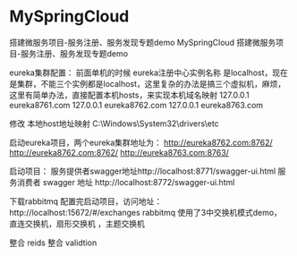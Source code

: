 # MySpringCloud
搭建微服务项目-服务注册、服务发现专题demo
MySpringCloud
搭建微服务项目-服务注册、服务发现专题demo

eureka集群配置： 前面单机的时候 eureka注册中心实例名称 是localhost，现在是集群，不能三个实例都是localhost，这里复杂的办法是搞三个虚拟机，麻烦，这里有简单办法，直接配置本机hosts，来实现本机域名映射 127.0.0.1 eureka8761.com 127.0.0.1 eureka8762.com 127.0.0.1 eureka8763.com

修改 本地host地址映射 C:\Windows\System32\drivers\etc

启动eureka项目，两个eureka集群地址为： http://eureka8762.com:8762/ http://eureka8762.com:8762/ http://eureka8763.com:8763/

启动项目： 服务提供者swagger地址http://localhost:8771/swagger-ui.html 服务消费者 swagger 地址 http://localhost:8772/swagger-ui.html

下载rabbitmq 配置完启动项目，访问地址： http://localhost:15672/#/exchanges
rabbitmq 使用了3中交换机模式demo， 直连交换机，扇形交换机 ，主题交换机

整合 reids
整合 validtion

